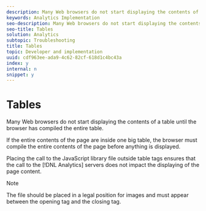 ```yaml
---
description: Many Web browsers do not start displaying the contents of a table until the browser has compiled the entire table.
keywords: Analytics Implementation
seo-description: Many Web browsers do not start displaying the contents of a table until the browser has compiled the entire table.
seo-title: Tables
solution: Analytics
subtopic: Troubleshooting
title: Tables
topic: Developer and implementation
uuid: cdf963ee-ada9-4c62-82cf-618d1c4bc43a
index: y
internal: n
snippet: y
---
```


# Tables

Many Web browsers do not start displaying the contents of a table until the browser has compiled the entire table.

If the entire contents of the page are inside one big table, the browser must compile the entire contents of the page before anything is displayed.

Placing the call to the JavaScript library file outside table tags ensures that the call to the [!DNL Analytics] servers does not impact the displaying of the page content.

>[!NOTE]
>
>The file should be placed in a legal position for images and must appear between the opening <body> tag and the closing </body> tag.

